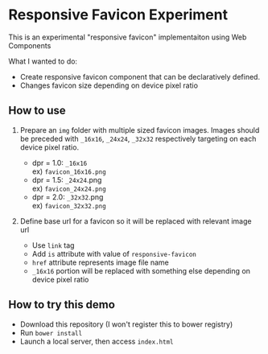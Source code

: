 # Responsive Favicon Experiment

This is an experimental "responsive favicon" implementaiton using Web Components

What I wanted to do:

- Create responsive favicon component that can be declaratively defined.
- Changes favicon size depending on device pixel ratio

## How to use

1. Prepare an `img` folder with multiple sized favicon images. Images should be preceded with `_16x16`, `_24x24`, `_32x32` respectively targeting on each device pixel ratio.
    - dpr = 1.0: `_16x16`  
      ex) `favicon_16x16.png`
    - dpr = 1.5: `_24x24`.png  
      ex) `favicon_24x24.png`
    - dpr = 2.0: `_32x32`.png  
      ex) `favicon_32x32.png`

2. Define base url for a favicon so it will be replaced with relevant image url

    <link is="responsive-favicon" href="img/favicon_16x16.png">

    - Use `link` tag
    - Add `is` attribute with value of `responsive-favicon`
    - `href` attribute represents image file name
    - `_16x16` portion will be replaced with something else depending on device pixel ratio

## How to try this demo
- Download this repository (I won't register this to bower registry)
- Run `bower install`
- Launch a local server, then access `index.html`
